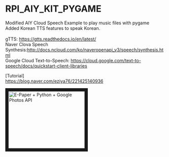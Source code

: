 # RPI_AIY_KIT_PYGAME<br>
Modified AIY Cloud Speech Example to play music files with pygame<br>
Added Korean TTS features to speak Korean.<br>
<br>
gTTS: https://gtts.readthedocs.io/en/latest/ <br>
Naver Clova Speech Synthesis:http://docs.ncloud.com/ko/naveropenapi_v3/speech/synthesis.html <br>
Google Cloud Text-to-Speech: https://cloud.google.com/text-to-speech/docs/quickstart-client-libraries <br>

[Tutorial]<br>
https://blog.naver.com/eziya76/221425140936 <br>

<a href="https://youtu.be/2W2csJFWHjI
" target="_blank"><img src="https://i.ytimg.com/vi/2W2csJFWHjI/1.jpg?time=1545489783145" 
alt="E-Paper + Python + Google Photos API" width="240" height="180" border="10" /></a>
